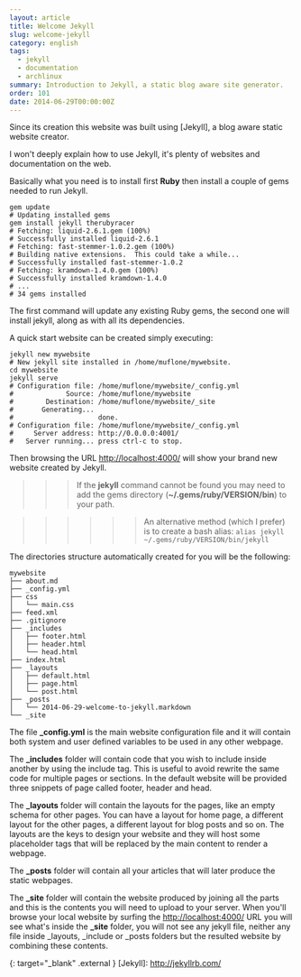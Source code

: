 ```yaml
---
layout: article
title: Welcome Jekyll
slug: welcome-jekyll
category: english
tags:
  - jekyll
  - documentation
  - archlinux
summary: Introduction to Jekyll, a static blog aware site generator.
order: 101
date: 2014-06-29T00:00:00Z
---
```


Since its creation this website was built using [Jekyll], a blog aware static
website creator.

I won't deeply explain how to use Jekyll, it's plenty of websites and
documentation on the web.

Basically what you need is to install first **Ruby** then install a couple of
gems needed to run Jekyll.

    gem update
    # Updating installed gems
    gem install jekyll therubyracer
    # Fetching: liquid-2.6.1.gem (100%)
    # Successfully installed liquid-2.6.1
    # Fetching: fast-stemmer-1.0.2.gem (100%)
    # Building native extensions.  This could take a while...
    # Successfully installed fast-stemmer-1.0.2
    # Fetching: kramdown-1.4.0.gem (100%)
    # Successfully installed kramdown-1.4.0
    # ...
    # 34 gems installed

The first command will update any existing Ruby gems, the second one will
install jekyll, along as with all its dependencies.

A quick start website can be created simply executing:

    jekyll new mywebsite
    # New jekyll site installed in /home/muflone/mywebsite.
    cd mywebsite
    jekyll serve
    # Configuration file: /home/muflone/mywebsite/_config.yml
    #             Source: /home/muflone/mywebsite
    #        Destination: /home/muflone/mywebsite/_site
    #       Generating... 
    #                     done.
    # Configuration file: /home/muflone/mywebsite/_config.yml
    #     Server address: http://0.0.0.0:4001/
    #   Server running... press ctrl-c to stop.

Then browsing the URL <http://localhost:4000/> will show your brand new website
created by Jekyll.

>>> If the **jekyll** command cannot be found you may need to add the gems
directory (**~/.gems/ruby/VERSION/bin**) to your path.

>>>>>> An alternative method (which I prefer) is to create a bash alias:
```alias jekyll ~/.gems/ruby/VERSION/bin/jekyll```

The directories structure automatically created for you will be the following:

    mywebsite
    ├── about.md
    ├── _config.yml
    ├── css
    │   └── main.css
    ├── feed.xml
    ├── .gitignore
    ├── _includes
    │   ├── footer.html
    │   ├── header.html
    │   └── head.html
    ├── index.html
    ├── _layouts
    │   ├── default.html
    │   ├── page.html
    │   └── post.html
    ├── _posts
    │   └── 2014-06-29-welcome-to-jekyll.markdown
    └── _site

The file **_config.yml** is the main website configuration file and it will
contain both system and user defined variables to be used in any other webpage.

The **_includes** folder will contain code that you wish to include inside
another by using the include tag. This is useful to avoid rewrite the same code
for multiple pages or sections.
In the default website will be provided three snippets of page called footer,
header and head.

The **_layouts** folder will contain the layouts for the pages, like an empty
schema for other pages. You can have a layout for home page, a different
layout for the other pages, a different layout for blog posts and so on.
The layouts are the keys to design your website and they will host some
placeholder tags that will be replaced by the main content to render a webpage.

The **_posts** folder will contain all your articles that will later produce
the static webpages.

The **_site** folder will contain the website produced by joining all the parts
and this is the contents you will need to upload to your server.
When you'll browse your local website by surfing the <http://localhost:4000/>
URL you will see what's inside the **_site** folder, you will not see any jekyll
file, neither any file inside _layouts, _include or _posts folders but the
resulted website by combining these contents.

{: target="_blank" .external }
[Jekyll]: http://jekyllrb.com/